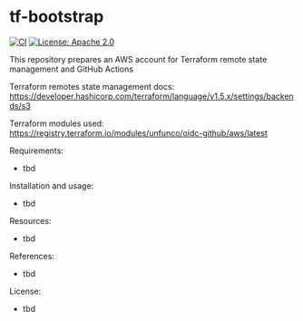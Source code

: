 # tf-bootstrap

[![CI](https://github.com/chadwickcloudservices/tf-bootstrap/actions/workflows/terraform.yml/badge.svg)](https://github.com/unfunco/terraform-aws-oidc-github/actions/workflows/ci.yaml)
[![License: Apache 2.0](https://img.shields.io/badge/License-Apache_2.0-purple.svg)](https://opensource.org/licenses/Apache-2.0)



This repository prepares an AWS account for Terraform remote state management and GitHub Actions

Terraform remotes state management docs: https://developer.hashicorp.com/terraform/language/v1.5.x/settings/backends/s3

Terraform modules used: https://registry.terraform.io/modules/unfunco/oidc-github/aws/latest

Requirements:
 - tbd

Installation and usage:
 - tbd

Resources:
 - tbd

References:
 - tbd

License:
 - tbd